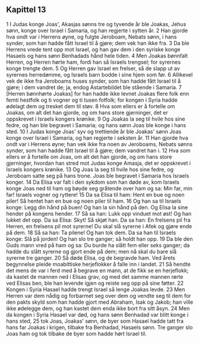 ## Kapittel 13

1 I Judas konge Joas', Akasjas sønns tre og tyvende år ble Joakas, Jehus sønn, konge over Israel i Samaria, og han regjerte i sytten år.
2 Han gjorde hva ondt var i Herrens øyne, og fulgte Jeroboam, Nebats sønn, i hans synder, som han hadde fått Israel til å gjøre; dem vek han ikke fra.
3 Da ble Herrens vrede tent opp mot Israel, og han gav dem i den syriske konge Hasaels og hans sønn Benhadads hånd hele tiden.
4 Men Joakas bønnfalt Herren, og Herren hørte ham, fordi han så Israels trengsel; for syrernes konge trengte dem.
5 Og Herren gav Israel en frelser, så de slapp ut av syrernes herredømme, og Israels barn bodde i sine hjem som før.
6 Allikevel vek de ikke fra Jeroboams huses synder, som han hadde fått Israel til å gjøre; i dem vandret de; ja, endog Astartebildet ble stående i Samaria.
7 [Herren bønnhørte Joakas] for han hadde ikke levnet Joakas flere folk enn femti hestfolk og ti vogner og ti tusen fotfolk; for kongen i Syria hadde ødelagt dem og tresket dem til støv.
8 Hva som ellers er å fortelle om Joakas, om alt det han gjorde, og om hans store gjerninger, det er oppskrevet i Israels kongers krønike.
9 Og Joakas la seg til hvile hos sine fedre, og han ble begravet i Samaria; og hans sønn Joas ble konge i hans sted.
10 I Judas konge Joas' syv og trettiende år ble Joakas' sønn Joas konge over Israel i Samaria, og han regjerte i seksten år.
11 Han gjorde hva ondt var i Herrens øyne; han vek ikke fra noen av Jeroboams, Nebats sønns synder, som han hadde fått Israel til å gjøre; dem vandret han i.
12 Hva som ellers er å fortelle om Joas, om alt det han gjorde, og om hans store gjerninger, hvordan han stred mot Judas konge Amasja, det er oppskrevet i Israels kongers krønike.
13 Og Joas la seg til hvile hos sine fedre, og Jeroboam satte seg på hans trone. Joas ble begravet i Samaria hos Israels konger.
14 Da Elisa var falt i den sykdom som han døde av, kom Israels konge Joas ned til ham og bøyde seg gråtende over ham og sa: Min far, min far! Israels vogner og ryttere!
15 Da sa Elisa til ham: Hent en bue og noen piler! Så hentet han en bue og noen piler til ham.
16 Og han sa til Israels konge: Legg din hånd på buen! Og han la sin hånd på den. Og Elisa la sine hender på kongens hender.
17 Så sa han: Lukk opp vinduet mot øst! Og han lukket det opp. Da sa Elisa: Skyt! Så skjøt han. Da sa han: En frelsens pil fra Herren, en frelsens pil mot syrerne! Du skal slå syrerne i Afek og gjøre ende på dem.
18 Så sa han: Ta pilene! Og han tok dem. Da sa han til Israels konge: Slå på jorden! Og han slo tre ganger; så holdt han opp.
19 Da ble den Guds mann vred på ham og sa: Du burde ha slått fem eller seks ganger; da hadde du slått syrerne og gjort ende på dem; men nå skal du bare slå syrerne tre ganger.
20 Så døde Elisa, og de begravde ham. Ved årets begynnelse pleide moabittiske herjeflokker å falle inn i landet.
21 Så hendte det mens de var i ferd med å begrave en mann, at de fikk se en herjeflokk; da kastet de mannen ned i Elisas grav, og med det samme mannen rørte ved Elisas ben, ble han levende igjen og reiste seg opp på sine føtter.
22 Kongen i Syria Hasael hadde trengt Israel så lenge Joakas levde.
23 Men Herren var dem nådig og forbarmet seg over dem og vendte seg til dem for den pakts skyld som han hadde gjort med Abraham, Isak og Jakob; han ville ikke ødelegge dem, og han kastet dem enda ikke bort fra sitt åsyn.
24 Men da kongen i Syria Hasael var død, og hans sønn Benhadad var blitt konge i hans sted,
25 tok Joas, Joakas' sønn, de byer som Hasael hadde tatt fra hans far Joakas i krigen, tilbake fra Benhadad, Hasaels sønn. Tre ganger slo Joas ham og tok tilbake de byer som hadde hørt Israel til.
